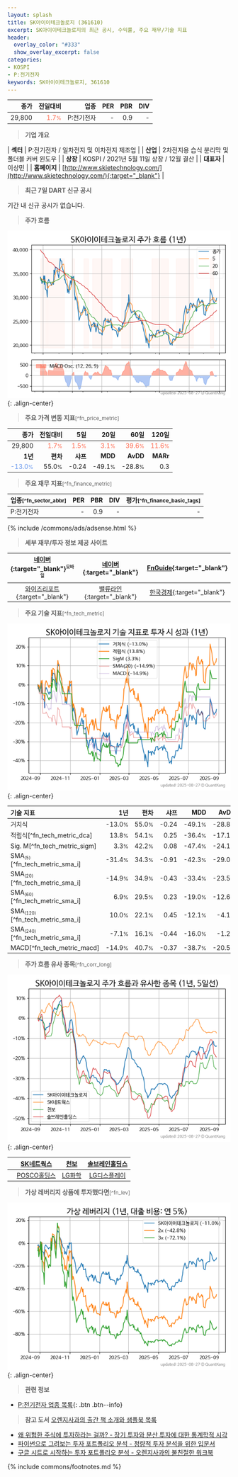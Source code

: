 ```yaml
---
layout: splash
title: SK아이이테크놀로지 (361610)
excerpt: SK아이이테크놀로지의 최근 공시, 수익률, 주요 재무/기술 지표
header:
  overlay_color: "#333"
  show_overlay_excerpt: false
categories:
- KOSPI
- P:전기전자
keywords: SK아이이테크놀로지, 361610
---
```


| **종가** | **전일대비** | **업종** | **PER** | **PBR** | **DIV** |
| -------: | -----------: | -------: | ------: | ------: | ------: |
| 29,800 | <span style="color: tomato">1.7<small>%</small></span> | P:전기전자 | - | 0.9 | - |

<!-- more -->


> **기업 개요**<a id="company"></a>

| <span style="white-space:nowrap;">**섹터**</span> | P:전기전자 / 일차전지 및 이차전지 제조업 |
| <span style="white-space:nowrap;">**산업**</span> | 2차전지용 습식 분리막 및 폴더블 커버 윈도우 |
| <span style="white-space:nowrap;">**상장**</span> | KOSPI / 2021년 5월 11일 상장 / 12월 결산 |
| <span style="white-space:nowrap;">**대표자**</span> | 이상민 |
| <span style="white-space:nowrap;">**홈페이지**</span> | [http://www.skietechnology.com/](http://www.skietechnology.com/){:target="_blank"} |


> **최근 7일 DART 신규 공시**<a id="dart"></a>

기간 내 신규 공시가 없습니다.


> **주가 흐름**<a id="price"></a>

![361610](/stock/images/361610.png){: .align-center}


> **주요 가격 변동 지표**<small>[^fn_price_metric]</small>

| **종가** | **전일대비** | **5일** | **20일** | **60일** | **120일** |
| -------: | -----------: | ------: | -------: | -------: | --------: |
| 29,800 | <span style="color: tomato">1.7<small>%</small></span> | <span style="color: tomato">1.5<small>%</small></span> | <span style="color: tomato">3.1<small>%</small></span> | <span style="color: tomato">39.6<small>%</small></span> | <span style="color: tomato">11.6<small>%</small></span> |
| **1년** | **편차** | **샤프** | **MDD** | **AvDD** | **MARr** |
| <span style="color: cornflowerblue">-13.0<small>%</small></span> | 55.0<small>%</small> | -0.24 | -49.1<small>%</small> | -28.8<small>%</small> | 0.3 |


> **주요 재무 지표**<small>[^fn_finance_metric]</small>

| **업종**<small>[^fn_sector_abbr]</small> | **PER** | **PBR** | **DIV** | **평가**<small>[^fn_finance_basic_tags]</small> |
| :--------------------------------------- | ------: | ------: | ------: | ----------------------------------------------: |
| P:전기전자 | - | 0.9 | - | - |



{% include /commons/ads/adsense.html %}

> **세부 재무/투자 정보 제공 사이트**

| [네이버](https://m.stock.naver.com/domestic/stock/361610/finance/summary){:target="_blank"}<sup><small>모바일</small></sup> | [네이버](https://finance.naver.com/item/coinfo.naver?code=361610){:target="_blank"} | [FnGuide](https://comp.fnguide.com/SVO2/ASP/SVD_Invest.asp?gicode=A361610&MenuYn=Y){:target="_blank"} |
| :---: | :---: | :---: |
| [와이즈리포트](https://comp.wisereport.co.kr/company/c1040001.aspx?cmp_cd=361610){:target="_blank"} | [밸류라인](https://www.valueline.co.kr/finance/summary/361610){:target="_blank"} | [한국경제](https://markets.hankyung.com/stock/361610/financial-summary){:target="_blank"} |


> **주요 기술 지표**<small>[^fn_tech_metric]</small>


![361610](/stock/images/361610_tech.png){: .align-center}

| **기술 지표** | **1년** | **편차** | **샤프** | **MDD** | **AvDD** |
| :------------ | ------: | -----------: | -------: | ------: | -------: |
| 거치식 | -13.0<small>%</small> | 55.0<small>%</small> | -0.24 | -49.1<small>%</small> | -28.8<small>%</small> |
| 적립식[^fn_tech_metric_dca] | 13.8<small>%</small> | 54.1<small>%</small> | 0.25 | -36.4<small>%</small> | -17.1<small>%</small> |
| Sig. M[^fn_tech_metric_sigm] | 3.3<small>%</small> | 42.2<small>%</small> | 0.08 | -47.4<small>%</small> | -24.1<small>%</small> |
| SMA<small><sub>(5)</sub></small>[^fn_tech_metric_sma_i] | -31.4<small>%</small> | 34.3<small>%</small> | -0.91 | -42.3<small>%</small> | -29.0<small>%</small> |
| SMA<small><sub>(20)</sub></small>[^fn_tech_metric_sma_i] | -14.9<small>%</small> | 34.9<small>%</small> | -0.43 | -33.4<small>%</small> | -23.5<small>%</small> |
| SMA<small><sub>(60)</sub></small>[^fn_tech_metric_sma_i] | 6.9<small>%</small> | 29.5<small>%</small> | 0.23 | -19.0<small>%</small> | -12.6<small>%</small> |
| SMA<small><sub>(120)</sub></small>[^fn_tech_metric_sma_i] | 10.0<small>%</small> | 22.1<small>%</small> | 0.45 | -12.1<small>%</small> | -4.1<small>%</small> |
| SMA<small><sub>(240)</sub></small>[^fn_tech_metric_sma_i] | -7.1<small>%</small> | 16.1<small>%</small> | -0.44 | -16.0<small>%</small> | -1.2<small>%</small> |
| MACD[^fn_tech_metric_macd] | -14.9<small>%</small> | 40.7<small>%</small> | -0.37 | -38.7<small>%</small> | -20.5<small>%</small> |


> **주가 흐름 유사 종목**<a id="corr"></a><small>[^fn_corr_long]</small>

![361610](/stock/images/361610_corr.png){: .align-center}

|       | [SK네트웍스](/001740/) | [천보](/278280/) | [솔브레인홀딩스](/036830/) |
| :---: | :------------------------------------: | :------------------------------------: | :------------------------------------: |
|       | [POSCO홀딩스](/005490/) | [LG화학](/051910/) | [LG디스플레이](/034220/) |


> **가상 레버리지 상품에 투자했다면**<a id="2x"></a><small>[^fn_lev]</small>

![361610](/stock/images/361610_2x.png){: .align-center}


> **관련 정보**

- [P:전기전자 업종 목록](/stats/sector/kospi_업종_전기전자_종목/){: .btn .btn--info}

> **참고 도서** [오렌지사과의 출간 책 소개와 샘플북 목록](https://kongdori.tistory.com/691)

- [왜 위험한 주식에 투자하라는 걸까? - 장기 투자와 분산 투자에 대한 통계학적 시각](https://kongdori.tistory.com/421)
- [파이썬으로 그려보는 투자 포트폴리오 분석  - 정량적 투자 분석을 위한 입문서](https://kongdori.tistory.com/643)
- [구글 시트로 시작하는 투자 포트폴리오 분석 - 오렌지사과의 불친절한 워크북](https://kongdori.tistory.com/449)


{% include commons/footnotes.md %}